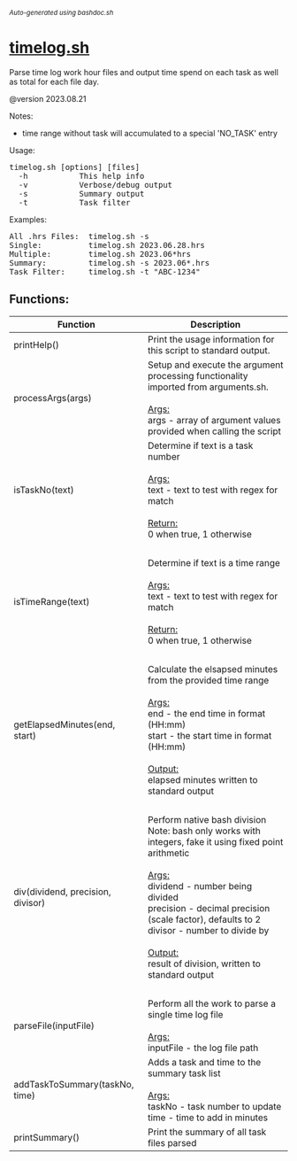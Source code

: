 <small><i>Auto-generated using bashdoc.sh</i></small>
# [timelog.sh](../timelog.sh)

Parse time log work hour files and output time spend on each task as well as total for
each file day.

@version 2023.08.21

Notes:<br>
- time range without task will accumulated to a special 'NO_TASK' entry

Usage:<br>
<pre>
timelog.sh [options] [files]
  -h           This help info
  -v           Verbose/debug output
  -s           Summary output
  -t           Task filter
</pre>

Examples:
<pre>
All .hrs Files:  timelog.sh -s
Single:          timelog.sh 2023.06.28.hrs
Multiple:        timelog.sh 2023.06*hrs
Summary:         timelog.sh -s 2023.06*.hrs
Task Filter:     timelog.sh -t "ABC-1234"
</pre>


## Functions:
| Function | Description |
|----------|-------------|
| printHelp() | Print the usage information for this script to standard output.   |
| processArgs(args) | Setup and execute the argument processing functionality imported from arguments.sh.    <br><br><u>Args:</u><br>args - array of argument values provided when calling the script  <br> |
| isTaskNo(text) | Determine if text is a task number    <br><br><u>Args:</u><br>text - text to test with regex for match  <br><br><u>Return:</u><br>0 when true, 1 otherwise<br> |
| isTimeRange(text) | Determine if text is a time range    <br><br><u>Args:</u><br>text - text to test with regex for match  <br><br><u>Return:</u><br>0 when true, 1 otherwise<br> |
| getElapsedMinutes(end, start) | Calculate the elsapsed minutes from the provided time range    <br><br><u>Args:</u><br>end - the end time in format (HH:mm)  <br>start - the start time in format (HH:mm)  <br><br><u>Output:</u><br>elapsed minutes written to standard output<br> |
| div(dividend, precision, divisor) | Perform native bash division  Note: bash only works with integers, fake it using fixed point arithmetic    <br><br><u>Args:</u><br>dividend - number being divided  <br>precision - decimal precision (scale factor), defaults to 2  <br>divisor - number to divide by  <br><br><u>Output:</u><br>result of division, written to standard output<br> |
| parseFile(inputFile) | Perform all the work to parse a single time log file    <br><br><u>Args:</u><br>inputFile - the log file path  <br> |
| addTaskToSummary(taskNo, time) | Adds a task and time to the summary task list    <br><br><u>Args:</u><br>taskNo - task number to update  <br>time - time to add in minutes  <br> |
| printSummary() | Print the summary of all task files parsed   |
